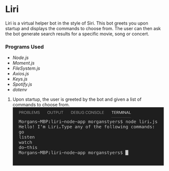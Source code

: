 # Liri 

 Liri is a virtual helper bot in the style of Siri. This bot greets you upon startup and displays the commands to choose from. The user can then ask the bot generate search results for a specific movie, song or concert.
 
### Programs Used
* *Node.js*
* *Moment.js*   
* *FileSystem.js*
* *Axios.js*   
* *Keys.js*     
* *Spotify.js*  
* *dotenv*  

1. Upon startup, the user is greeted by the bot and given a list of commands to choose from.
![start-up image](imgs/START.png)
